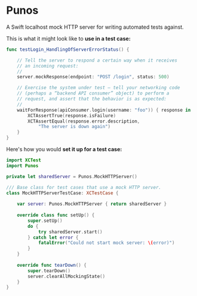 
Punos
=====

A Swift localhost mock HTTP server for writing automated tests against.

This is what it might look like to __use in a test case:__

```swift
func testLogin_HandlingOfServerErrorStatus() {

	// Tell the server to respond a certain way when it receives
	// an incoming request:
	//
    server.mockResponse(endpoint: "POST /login", status: 500)

	// Exercise the system under test — tell your networking code
	// (perhaps a “backend API consumer” object) to perform a
	// request, and assert that the behavior is as expected:
	//
    waitForResponse(apiConsumer.login(username: "foo")) { response in
        XCTAssertTrue(response.isFailure)
        XCTAssertEqual(response.error.description,
            "The server is down again")
    }
}
```

Here's how you would __set it up for a test case:__

```swift
import XCTest
import Punos

private let sharedServer = Punos.MockHTTPServer()

/// Base class for test cases that use a mock HTTP server.
class MockHTTPServerTestCase: XCTestCase {
	
	var server: Punos.MockHTTPServer { return sharedServer }
	
	override class func setUp() {
		super.setUp()
        do {
            try sharedServer.start()
        } catch let error {
            fatalError("Could not start mock server: \(error)")
        }
	}
	
    override func tearDown() {
        super.tearDown()
        server.clearAllMockingState()
    }
}
```
